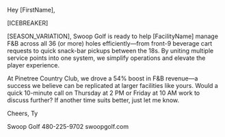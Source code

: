 Hey [FirstName],

[ICEBREAKER]

[SEASON_VARIATION], Swoop Golf is ready to help [FacilityName] manage F&B across all 36 (or more) holes efficiently—from front-9 beverage cart requests to quick snack-bar pickups between the 18s. By uniting multiple service points into one system, we simplify operations and elevate the player experience.

At Pinetree Country Club, we drove a 54% boost in F&B revenue—a success we believe can be replicated at larger facilities like yours. Would a quick 10-minute call on Thursday at 2 PM or Friday at 10 AM work to discuss further? If another time suits better, just let me know.

Cheers,
Ty

Swoop Golf
480-225-9702
swoopgolf.com
